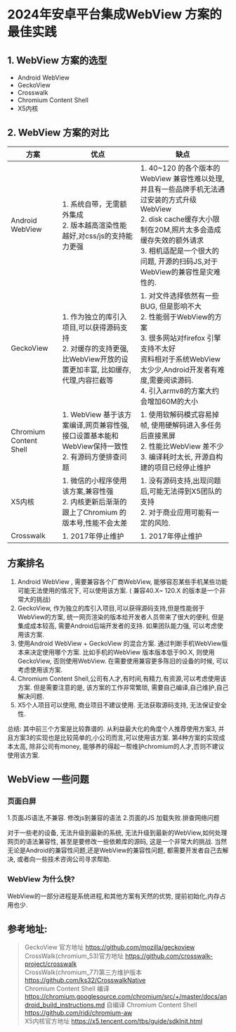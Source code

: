 # 2024年安卓平台集成WebView 方案的最佳实践

## 1. WebView 方案的选型

- Android WebView
- GeckoView
- Crosswalk
- Chromium Content Shell
- X5内核

## 2. WebView 方案的对比

| 方案                     | 优点                                                                       | 缺点                                                                                                                                                            |
|------------------------|--------------------------------------------------------------------------|---------------------------------------------------------------------------------------------------------------------------------------------------------------|
| Android WebView        | 1. 系统自带，无需额外集成<br> 2. 版本越高渲染性能越好,对css/js的支持能力更强                          | 1. 40~120 的各个版本的WebView 兼容性难以处理, 并且有一些品牌手机无法通过安装的方式升级WebView  <br> 2. disk cache缓存大小限制在20M,照片太多会造成缓存失效的额外请求 <br> 3. 相机适配是一个很大的问题, 开源的扫码JS,对于WebView的兼容性是灾难性的. |
| GeckoView              | 1. 作为独立的库引入项目,可以获得源码支持<br> 2. 对缓存的支持更强, 比WebView开放的设置更加丰富, 比如缓存,代理,内容拦截等 | 1. 对文件选择依然有一些BUG, 但是影响不大 <br>2. 性能弱于WebView的方案  <br>3. 很多网站对firefox 引擎支持不太好  <br> 资料相对于系统WebView太少少,Android开发者有难度,需要阅读源码. <br> 4. 引入armv8的方案大约会增加60M的大小       |
| Chromium Content Shell | 1. WebView 基于该方案编译,网页兼容性强,接口设置基本能和WebView保持一致性 <br> 2. 有源码方便排查问题         | 1. 使用软解码模式容易掉帧, 使用硬解码进入多任务后直接黑屏 <br>2. 性能比WebView 差不少  <br> 3. 编译耗时太长, 开源自构建的项目已经停止维护                                                                         |
| X5内核                   | 1. 微信的小程序使用该方案,兼容性强 <br> 2. 内核更新后渐渐的跟上了Chromium 的版本号,性能不会太差              | 1. 没有源码支持,出现问题后,可能无法得到X5团队的支持 <br> 2. 对于商业应用可能有一定的风险.                                                                                                         |
| Crosswalk              | 1. 2017年停止维护                                                             | 1. 2017年停止维护                                                                                                                                                  |

## 方案排名

1. Android WebView , 需要兼容各个厂商WebView, 能够容忍某些手机某些功能可能无法使用的情况下, 可以使用该方案. ( 兼容40.X~
   120.X 的版本是一个非常大的挑战)
2. GeckoView, 作为独立的库引入项目,可以获得源码支持,但是性能弱于WebView的方案, 统一网页渲染的版本给开发者人员带来了很大的便利,
   但是集成成本较高, 需要Android后端开发者的支持. 如果团队能力强, 可以考虑使用该方案.
3. 使用Android WebView + GeckoView 的混合方案. 通过判断手机WebView版本来决定使用哪个方案. 比如手机的WebView 版本版本低于90.X,
   则使用GeckoView, 否则使用WebView. 在需要使用兼容更多陈旧的设备的时候, 可以考虑使用该方案.
4. Chromium Content Shell,公司有人才,有时间,有精力,有资源,可以考虑使用该方案. 但是需要注意的是, 该方案的工作非常繁琐,
   需要自己编译,自己维护,自己解决问题.
5. X5个人项目可以使用, 商业项目不建议使用. 无法获取源码支持, 无法保证安全性.

总结: 其中前三个方案是比较靠谱的. 从利益最大化的角度个人推荐使用方案3, 并且方案3的实现也是比较简单的,小公司而言,可以使用该方案.  第4种方案的实现成本太高, 除非公司有money, 能够养的得起一帮维护chromium的人才,否则不建议使用该方案.  

## WebView 一些问题

### 页面白屏
1.页面JS语法,不兼容. 修改js到兼容的语法
2.页面的JS 加载失败.排查网络问题

对于一些老的设备, 无法升级到最新的系统, 无法升级到最新的WebView,如何处理网页的语法兼容性, 甚至是要修改一些依赖库的源码,
这是一个非常大的挑战.
当然无论是Android的兼容性问题,还是WebView的兼容性问题, 都需要开发者自己去解决, 或者向一些技术咨询公司寻求帮助.

### WebView 为什么快?

WebView的一部分进程是系统进程,和其他方案有天然的优势, 提前初始化,内存占用也少.

## 参考地址:

> GeckoView 官方地址  https://github.com/mozilla/geckoview <br>
> CrossWalk(chromium_53)官方地址 https://github.com/crosswalk-project/crosswalk <br>
> CrossWalk(chromium_77)第三方维护版本 https://github.com/ks32/CrosswalkNative <br>
> Chromium Content Shell 编译 https://chromium.googlesource.com/chromium/src/+/master/docs/android_build_instructions.md
> 自编译 Chromium Content Shell https://github.com/ridi/chromium-aw <br>
> X5内核官方地址 https://x5.tencent.com/tbs/guide/sdkInit.html
